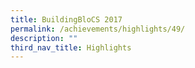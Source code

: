 ```yaml
---
title: BuildingBloCS 2017
permalink: /achievements/highlights/49/
description: ""
third_nav_title: Highlights
---
```

